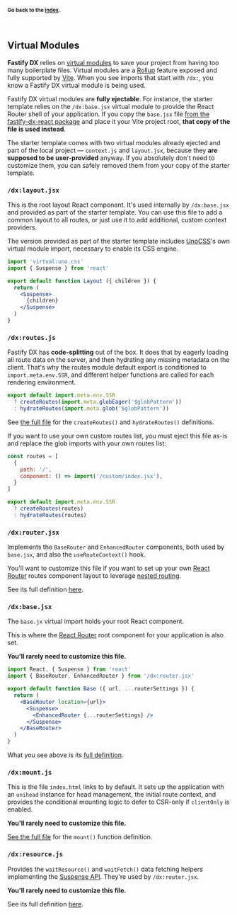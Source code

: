 
<sub>**Go back to the [index](https://github.com/fastify/fastify-dx/blob/main/packages/fastify-dx-react/README.md).**</sub>

<br>

## Virtual Modules

**Fastify DX** relies on [virtual modules](https://github.com/rollup/plugins/tree/master/packages/virtual) to save your project from having too many boilerplate files. Virtual modules are a [Rollup](https://rollupjs.org/guide/en/) feature exposed and fully supported by [Vite](https://vitejs.dev/). When you see imports that start with `/dx:`, you know a Fastify DX virtual module is being used.

Fastify DX virtual modules are **fully ejectable**. For instance, the starter template relies on the `/dx:base.jsx` virtual module to provide the React Router shell of your application. If you copy the `base.jsx` file [from the fastify-dx-react package](https://github.com/fastify/fastify-dx/blob/main/packages/fastify-dx-react/virtual/base.jsx) and place it your Vite project root, **that copy of the file is used instead**.

The starter template comes with two virtual modules already ejected and part of the local project — `context.js` and `layout.jsx`, because they **are supposed to be user-provided** anyway. If you absolutely don't need to customize them, you can safely removed them from your copy of the starter template.

### `/dx:layout.jsx`

This is the root layout React component. It's used internally by `/dx:base.jsx` and provided as part of the starter template. You can use this file to add a common layout to all routes, or just use it to add additional, custom context providers.

The version provided as part of the starter template includes [UnoCSS](https://github.com/unocss/unocss)'s own virtual module import, necessary to enable its CSS engine.

```jsx
import 'virtual:uno.css'
import { Suspense } from 'react'

export default function Layout ({ children }) {
  return (
    <Suspense>
      {children}
    </Suspense>
  )
}
```

### `/dx:routes.js`

Fastify DX has **code-splitting** out of the box. It does that by eagerly loading all route data on the server, and then hydrating any missing metadata on the client. That's why the routes module default export is conditioned to `import.meta.env.SSR`, and different helper functions are called for each rendering environment.

```js
export default import.meta.env.SSR
  ? createRoutes(import.meta.globEager('$globPattern'))
  : hydrateRoutes(import.meta.glob('$globPattern'))
```

See [the full file](https://github.com/fastify/fastify-dx/blob/main/packages/fastify-dx-react/virtual/base.jsx) for the `createRoutes()` and `hydrateRoutes()` definitions. 

If you want to use your own custom routes list, you must eject this file as-is and replace the glob imports with your own routes list:

```js
const routes = [
  { 
    path: '/', 
    component: () => import('/custom/index.jsx'),
  }
]

export default import.meta.env.SSR
  ? createRoutes(routes)
  : hydrateRoutes(routes)
````

### `/dx:router.jsx`

Implements the `BaseRouter` and `EnhancedRouter` components, both used by `base.jsx`, and also the `useRouteContext()` hook.

You'll want to customize this file if you want to set up your own [React Router](https://reactrouter.com/docs/en/v6) routes component layout to leverage [nested routing](https://reactrouter.com/docs/en/v6/getting-started/concepts#nested-routes).

See its full definition [here](https://github.com/fastify/fastify-dx/blob/main/packages/fastify-dx-react/virtual/router.jsx).

### `/dx:base.jsx`

The `base.jx` virtual import holds your root React component. 

This is where the [React Router](https://reactrouter.com/docs/en/v6) root component for your application is also set.

<b>You'll rarely need to customize this file.</b>

```jsx
import React, { Suspense } from 'react'
import { BaseRouter, EnhancedRouter } from '/dx:router.jsx'

export default function Base ({ url, ...routerSettings }) {
  return (
    <BaseRouter location={url}>
      <Suspense>
        <EnhancedRouter {...routerSettings} />
      </Suspense>
    </BaseRouter>
  )
}
```

What you see above is its [full definition](https://github.com/fastify/fastify-dx/blob/main/packages/fastify-dx-react/virtual/base.jsx).

### `/dx:mount.js`

This is the file `index.html` links to by default. It sets up the application with an `unihead` instance for head management, the initial route context, and provides the conditional mounting logic to defer to CSR-only if `clientOnly` is enabled.

<b>You'll rarely need to customize this file.</b>

[See the full file](https://github.com/fastify/fastify-dx/blob/main/packages/fastify-dx-react/virtual/mount.js) for the `mount()` function definition.

### `/dx:resource.js`

Provides the `waitResource()` and `waitFetch()` data fetching helpers implementing the [Suspense API](https://17.reactjs.org/docs/concurrent-mode-suspense.html). They're used by `/dx:router.jsx`.

<b>You'll rarely need to customize this file.</b>

See its full definition [here](https://github.com/fastify/fastify-dx/blob/main/packages/fastify-dx-react/virtual/resource.js).
